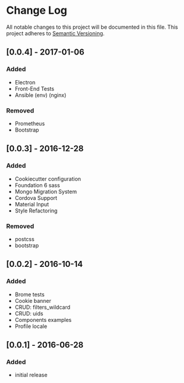 # Change Log
All notable changes to this project will be documented in this file.
This project adheres to [Semantic Versioning](http://semver.org/).

## [0.0.4] - 2017-01-06
### Added
- Electron
- Front-End Tests
- Ansible (env) (nginx)

### Removed
- Prometheus
- Bootstrap

## [0.0.3] - 2016-12-28
### Added
- Cookiecutter configuration
- Foundation 6 sass
- Mongo Migration System
- Cordova Support
- Material Input
- Style Refactoring

### Removed
- postcss
- bootstrap

## [0.0.2] - 2016-10-14
### Added
- Brome tests
- Cookie banner
- CRUD: filters_wildcard
- CRUD: uids
- Components examples
- Profile locale

## [0.0.1] - 2016-06-28
### Added
- initial release
